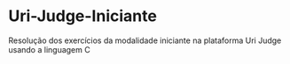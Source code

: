 # Uri-Judge-Iniciante
Resolução dos exercícios da modalidade iniciante na plataforma Uri Judge usando a linguagem C
